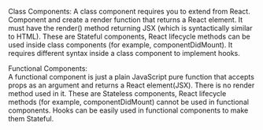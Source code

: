 Class Components:
A class component requires you to extend from React. Component and create a render function that
returns a React element. It must have the render() method returning JSX (which is syntactically
similar to HTML). These are Stateful components, React lifecycle methods can be used inside class
components (for example, componentDidMount). It requires different syntax inside a class component
to implement hooks.

Functional Components:   
A functional component is just a plain JavaScript pure function that accepts props as an argument
and returns a React element(JSX). There is no render method used in it. These are Stateless components,
React lifecycle methods (for example, componentDidMount) cannot be used in functional components.
Hooks can be easily used in functional components to make them Stateful.
